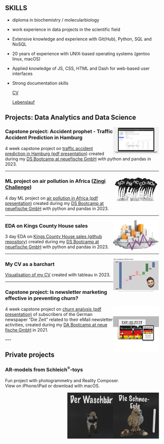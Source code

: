 ## SKILLS
- diploma in biochemistry / molecularbiology
- work experience in data projects in the scientific field
- Extensive knowledge and experience with Git(Hub), Python, SQL and NoSQL
- 20 years of experience with UNIX-based operating systems (gentoo linux, macOS)
- Applied knowledge of JS, CSS, HTML and Dash for web-based user interfaces
- Strong documentation skills

  <a href="./pdf/2023_11_16_CV_Till_Meineke.pdf">CV</a>
  <br>

  <a href="./pdf/2023_11_16_Lebenslauf_Till_Meineke.pdf">Lebenslauf</a>
  <br>

## Projects: Data Analytics and Data Science
<!-- 
<span style="color:red">Update in progress. I just finished my [DS Bootcamp at neuefische GmbH](https://www.neuefische.de/bootcamp/data-science "DS Bootcamp at neuefische GmbH") on 2023-10-16.</span> -->


<img align="right" width="150" height="90" src="./images/logo_capstone.png?raw=true"/>

### Capstone project: Accident prophet - Traffic Accident Prediction in Hamburg

4 week capstone project on [traffic accident prediction in Hamburg (pdf presentation)](./pdf/AccidentsHH_presentation.pdf) created during my [DS Bootcamp at neuefische GmbH](https://www.neuefische.de/bootcamp/data-science "DS Bootcamp at neuefische GmbH") with python and pandas in 2023.

---

<img align="right" width="150" height="85" src="./images/Common_air_pollutants.jpg?raw=true"/>

### ML project on air pollution in Africa ([Zingi Challenge](https://zindi.africa/competitions/zindiweekendz-learning-urban-air-pollution-challenge))

4 day ML project on [air pollution in Africa (pdf presentation)](./pdf/AirPollutionML_Presentation.pdf) created during my [DS Bootcamp at neuefische GmbH](https://www.neuefische.de/bootcamp/data-science "DS Bootcamp at neuefische GmbH") with python and pandas in 2023.

---

<img align="right" width="150" height="100" src="./images/logo_real_estate.png?raw=true"/>

### EDA on Kings County House sales

3 day EDA on [Kings County House sales (github repository)](https://github.com/TillMeineke/ds-eda-project2023 "EDA on Kings County House sales") created during my [DS Bootcamp at neuefische GmbH](https://www.neuefische.de/bootcamp/data-science "DS Bootcamp at neuefische GmbH") with python and pandas in 2023.

---

<img align="right" width="150" height="110" src="./images/lebenslauf_tableau.png?raw=true"/>

### My CV as a barchart

[Visualisation of my CV](https://public.tableau.com/app/profile/till.meineke/viz/Lebenslauf_16860203495790/Lebenslauf?publish=yes) created with tableau in 2023.<br>

---

### Capstone project: Is newsletter marketing effective in preventing churn?

<img align="right" width="150" height="150" src="./images/DIeZeit_LogoNewspaperTablet_resized.jpg?raw=true"/>

4 week capstone project on [churn analysis (pdf presentation)](./pdf/Presentation_is_newsletter_marketing_effective_in_preventing_churn.pdf) of subscribers of the German newspaper “Die Zeit” related to their eMail newsletter activities, created during my [DA Bootcamp at neue fische GmbH](https://www.neuefische.de/bootcamp/data-analytics "DA Bootcamp at neue fische GmbH") in 2021.

**---**

## Private projects

### AR-models from Schleich<sup>®️</sup>-toys

Fun project with photogrammetry and Reality Composer.\
View on iPhone/iPad or download with macOS.

<div>
    <a rel="ar" href="./fun/Schneeeule.reality">
    <img align="right" width="150" height="150" src="./images/schneeeule.png"/>
    </a>
</div>

<div>
    <a rel="ar" href="./fun/Waschbaer.reality">
    <img align="right" width="150" height="150" src="./images/waschbaer.png"/>
    </a>
</div>

<!--[Project 2 Title](/pdf/sample_presentation.pdf)
<img src="images/dummy_thumbnail.jpg?raw=true"/>

---
[Project 3 Title](http://example.com/)
<img src="images/dummy_thumbnail.jpg?raw=true"/>

---

### Category Name 2

- [Project 1 Title](http://example.com/)
- [Project 2 Title](http://example.com/)
- [Project 3 Title](http://example.com/)
- [Project 4 Title](http://example.com/)
- [Project 5 Title](http://example.com/)

---

--- -->
<!-- <p style="font-size:11px">Page template forked from <a href="https://github.com/evanca/quick-portfolio">evanca</a></p>
 Remove above link if you don't want to attibute -->
